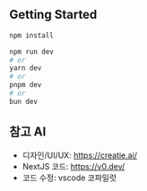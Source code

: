 ## Getting Started

```bash
npm install

npm run dev
# or
yarn dev
# or
pnpm dev
# or
bun dev
```

## 참고 AI
- 디자인/UI/UX: https://creatie.ai/
- NextJS 코드: https://v0.dev/
- 코드 수정: vscode 코파일럿